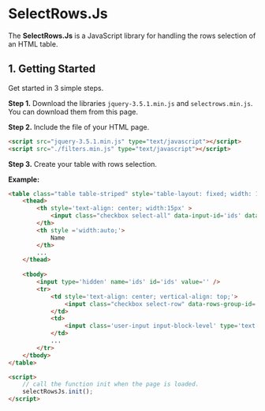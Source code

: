 # SelectRows.Js

The **SelectRows.Js** is a JavaScript library for handling the rows selection of an HTML table.

## 1. Getting Started

Get started in 3 simple steps.

**Step 1.** Download the libraries `jquery-3.5.1.min.js` and `selectrows.min.js`. You can download them from this page.

**Step 2.** Include the file of your HTML page.

```html
<script src="jquery-3.5.1.min.js" type="text/javascript"></script>
<script src="./filters.min.js" type="text/javascript"></script>
```

**Step 3.** Create your table with rows selection.

**Example:**

```html
<table class="table table-striped" style='table-layout: fixed; width: 100%;'>
    <thead>
        <th style='text-align: center; width:15px' >
            <input class="checkbox select-all" data-input-id='ids' data-rows-group-id='users' type="checkbox">
        </th>
        <th style ='width:auto;'>
            Name
        </th>
        ...
    </thead>
        
    <tbody>
        <input type='hidden' name='ids' id='ids' value='' />
        <tr>
            <td style='text-align: center; vertical-align: top;'>
                <input class="checkbox select-row" data-rows-group-id='users' type="checkbox" id="123" data-id="123" />
            </td>
            <td>
                <input class='user-input input-block-level' type='text' id='name' value='Leandro Daniel Sardi' />
            </td>
            ...
        </tr>
    </tbody>
</table>

<script>
    // call the function init when the page is loaded.
    selectRowsJs.init();
</script>
```
